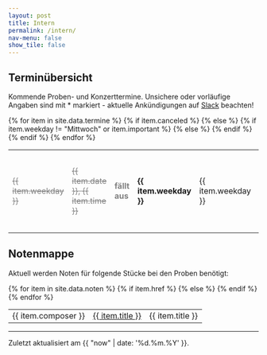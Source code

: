 ```yaml
---
layout: post
title: Intern
permalink: /intern/
nav-menu: false
show_tile: false
---
```


<div class="row">
  <div class="8u 12u$(small)">
  <h2 id="termine">Terminübersicht</h2>
  <p>Kommende Proben- und Konzerttermine. Unsichere oder vorläufige Angaben sind mit * markiert - aktuelle Ankündigungen auf <a href="https://bachchorhagen.slack.com">Slack</a> beachten!</p>
  <table>
  <tbody>
    {% for item in site.data.termine %}
      <tr>
        {% if item.canceled %}
          <td style="color:gray"><del>{{ item.weekday }}</del></td>
          <td style="color:gray"><del>{{ item.date }}, {{ item.time }}</del></td>
          <td><b style="color:gray">fällt aus</b></td>
        {% else %}
          {% if item.weekday != "Mittwoch" or item.important %}
            <td><b>{{ item.weekday }}</b></td>
          {% else %}
            <td>{{ item.weekday }}</td>
          {% endif %}
          <td>{% if item.important %}<b>{% endif %}{{ item.date }}, {{ item.time }}{%if item.important %}</b>{% endif %}</td>
          <td>{% if item.important %}<b>{% endif %}{{ item.notes }}{%if item.important %}</b>{% endif %}</td>
        {% endif %}
      </tr>
    {% endfor %}
  </tbody>
  </table>
  </div>
  <div class="4u$ 12u$(small)">
    <h2 id="noten">Notenmappe</h2>
    <p>Aktuell werden Noten für folgende Stücke bei den Proben benötigt:</p>
    <table><tbody>
    	{% for item in site.data.noten %}
            <tr>
	    	<td>{{ item.composer }}</td>
		{% if item.href %}
		    <td><a href="{{ item.href }}">{{ item.title }}</a></td>
		{% else %}
		    <td>{{ item.title }}</td>
		{% endif %}
	    </tr>
	{% endfor %}
    </tbody></table>
<!--
    <div class="box alt">
      <div class="row 50% uniform">
        {% for item in site.data.noten %}
          <div class="6u"><span class="image fit">
            {% if item.href %}<a href="{{ item.href }}">{% endif %}
	      {% if item.src %}
	        <img src="{{ item.src | absolute_url }}" alt="{{ item.alt }}" title="{{ item.composer }}: {{ item.title }}"/>
	      {% else %}
		<svg width="100%" viewBox="0 0 174.09584 227.54167" version="1.1" xmlns="http://www.w3.org/2000/svg" xmlns:svg="http://www.w3.org/2000/svg">
    <rect style="fill:#a3c1b8" width="174.09583" height="227.54166" x="0" y="0" />
    <text xml:space="preserve" style="font-style:normal;font-weight:normal;font-size:16px;font-family:serif;text-align:center;text-anchor:middle;fill:#000000" x="86.810208" y="91.46988"><tspan style="font-size:16px;text-align:center;text-anchor:middle" x="86.810208" y="91.469886">{{ item.title }}</tspan></text>
    <text xml:space="preserve" style="font-style:normal;font-weight:normal;font-size:9px;font-family:serif;text-align:center;text-anchor:middle;fill:#000000" x="86.810208" y="55.554012"><tspan style="font-size:9px;text-align:center;text-anchor:middle" x="86.810208" y="55.554012">{{ item.composer }}</tspan></text>
</svg>
	      {% endif %}
	    {% if item.href %}</a>{% endif %}
          </span></div>
        {% endfor %}
      </div>
    </div>
-->
  </div>
</div>
<hr class="major" />
<p>Zuletzt aktualisiert am {{ "now" | date: '%d.%m.%Y' }}.</p>
